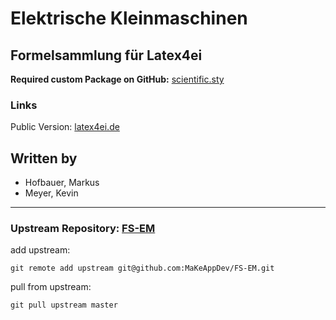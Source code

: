# Elektrische Kleinmaschinen
## Formelsammlung für Latex4ei
**Required custom Package on GitHub:** [scientific.sty](https://github.com/latex4ei/latex4ei-packages)

### Links

Public Version: [latex4ei.de](http://latex4ei.de)  

## Written by
- Hofbauer, Markus
- Meyer, Kevin

--------------------------------------

### Upstream Repository: [FS-EM](https://github.com/MaKeAppDev/FS-EM)

add upstream:

    git remote add upstream git@github.com:MaKeAppDev/FS-EM.git

pull from upstream:

    git pull upstream master
